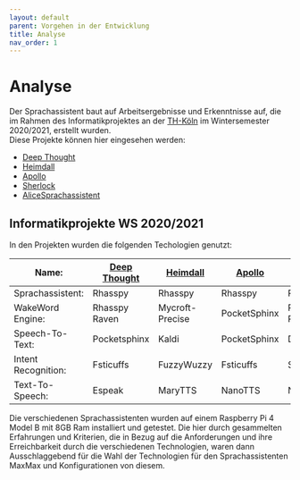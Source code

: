 ```yaml
---
layout: default
parent: Vorgehen in der Entwicklung
title: Analyse
nav_order: 1
---
```



# Analyse 
Der Sprachassistent baut auf Arbeitsergebnisse und Erkenntnisse auf, die im Rahmen des Informatikprojektes an der [TH-Köln](https://www.th-koeln.de/) im Wintersemester 2020/2021, erstellt wurden.<br/> Diese Projekte können hier eingesehen werden: 

* [Deep Thought](https://ip-team1.intia.de/)
* [Heimdall](https://ip-team2.intia.de/)
* [Apollo](https://ip-team3.intia.de/)
* [Sherlock ](https://ip-team4.intia.de/)
* [AliceSprachassistent](https://ip-team5.intia.de/)

## Informatikprojekte WS 2020/2021
In den Projekten wurden die folgenden Techologien genutzt:

| Name:                 | [Deep Thought](https://ip-team1.intia.de/)  | [Heimdall](https://ip-team2.intia.de/)        | [Apollo](https://ip-team3.intia.de/)       | [Sherlock ](https://ip-team4.intia.de/)      | [AliceSprachassistent](https://ip-team5.intia.de/) |
|----------------------|---------------|-----------------|--------------|---------------|----------------------|
| Sprachassistent:           | Rhasspy       | Rhasspy         | Rhasspy      | Rhasspy       | Project Alice        |
| WakeWord Engine:    | Rhasspy Raven | Mycroft-Precise | PocketSphinx | Rhasspy Raven | Snips                |
| Speech-To-Text:       | Pocketsphinx  | Kaldi           | PocketSphinx | DeepSpeech 	   | Deepspeech           |
| Intent Recognition: | Fsticuffs     | FuzzyWuzzy      | Fsticuffs    | Snips-NLU      | Snips-NLU                |
| Text-To-Speech:       | Espeak        | MaryTTS         | NanoTTS 	     | Nano TTS      | NanoTTS              |

Die verschiedenen Sprachassistenten wurden auf einem Raspberry Pi 4 Model B mit 8GB Ram installiert und getestet. Die hier durch gesammelten Erfahrungen und Kriterien, die in Bezug auf die Anforderungen und ihre Erreichbarkeit durch die verschiedenen Technologien, waren dann Ausschlaggebend für die Wahl der Technologien für den Sprachassistenten MaxMax und Konfigurationen von diesem. 

